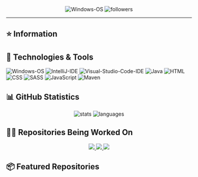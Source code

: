 <div align="center">
    <img 
        src="https://img.shields.io/badge/OS-Windows-informational?style=for-the-badge&color=3278be"
        alt="Windows-OS">
    <img 
        src="https://img.shields.io/github/followers/katsute?color=3278be&style=for-the-badge"
        alt="followers">
</div>

<hr>

## ⭐ Information


## 🔧 Technologies & Tools

<img 
    src="https://img.shields.io/badge/OS-Windows-informational?style=flat-square&color=3278be"
    alt="Windows-OS">
<img 
    src="https://img.shields.io/badge/Editor-IntelliJ_IDEA-informational?style=flat-square&logo=intellij-idea&logoColor=white&color=3278be"
    alt="IntelliJ-IDE">
<img 
    src="https://img.shields.io/badge/Editor-Visual_Studio_Code-informational?style=flat-square&logo=Visual-Studio-Code&logoColor=white&color=3278be"
    alt="Visual-Studio-Code-IDE">
<img 
    src="https://img.shields.io/badge/Code-Java-informational?style=flat-square&logo=java&logoColor=white&color=3278be"
    alt="Java">
<img 
    src="https://img.shields.io/badge/Code-HTML-informational?style=flat-square&logo=html5&logoColor=white&color=3278be"
    alt="HTML">
<img 
    src="https://img.shields.io/badge/Code-CSS-informational?style=flat-square&logo=css-wizardry&logoColor=white&color=3278be"
    alt="CSS">
<img 
    src="https://img.shields.io/badge/Code-SASS-informational?style=flat-square&logo=sass&logoColor=white&color=3278be"
    alt="SASS">
<img 
    src="https://img.shields.io/badge/Code-JavaScript-informational?style=flat-square&logo=javascript&logoColor=white&color=3278be"
    alt="JavaScript">
<img 
    src="https://img.shields.io/badge/Tools-Maven-informational?style=flat-square&logo=apache-maven&logoColor=white&color=3278be"
    alt="Maven">

## 📊 GitHub Statistics

<div align="center">
    <img 
        src="https://github-readme-stats.vercel.app/api?username=katsute&hide=stars&show_icons=true&count_private=true&include_all_commits=true&title_color=3278be&icon_color=3278be&text_color=202020"
        alt="stats">
    <img 
        src="https://github-readme-stats.vercel.app/api/top-langs/?username=katsute&layout=default&title_color=3278be&icon_color=3278be&text_color=202020&hide=javascript"
        alt="languages">
</div>

## 👩‍💻 Repositories Being Worked On
<div align="center">
    <a href="https://github.com/Ktt-Development/webdir">
        <img
            src="https://github-readme-stats.vercel.app/api/pin/?username=ktt-development&repo=webdir&show_owner=true&title_color=3278be&text_color=202020">
    </a>
    <a href="https://github.com/Katsute/CoreWD">
        <img
            src="https://github-readme-stats.vercel.app/api/pin/?username=katsute&repo=CoreWD&show_owner=true&title_color=3278be&text_color=202020">
    </a>
    <a href="https://github.com/Katsute/katsute.github.io">
        <img
            src="https://github-readme-stats.vercel.app/api/pin/?username=katsute&repo=katsute.github.io&show_owner=true&title_color=3278be&text_color=202020">
    </a>
</div>

## 📦 Featured Repositories
